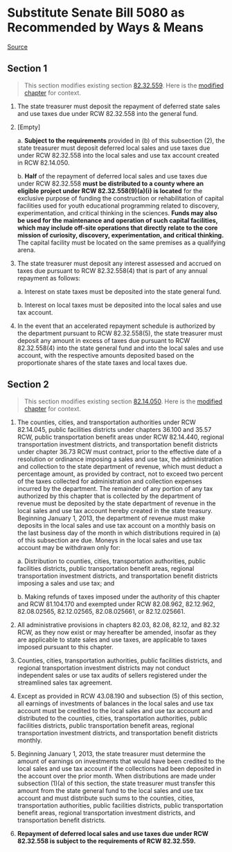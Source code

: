 # Substitute Senate Bill 5080 as Recommended by Ways & Means

[Source](http://lawfilesext.leg.wa.gov/biennium/2021-22/Pdf/Bills/Senate%20Bills/5080-S.pdf)
## Section 1
> This section modifies existing section [82.32.559](/rcw/82_excise_taxes/82.32_general_administrative_provisions.md). Here is the [modified chapter](rcw/82_excise_taxes/82.32_general_administrative_provisions.md) for context.

1. The state treasurer must deposit the repayment of deferred state sales and use taxes due under RCW 82.32.558 into the general fund.

2. [Empty]

    a. **Subject to the requirements** provided in (b) of this subsection (2), the state treasurer must deposit  deferred local sales and use taxes due under RCW 82.32.558 into the local sales and use tax account created in RCW 82.14.050.

    b. **Half** of the repayment of deferred local sales and use taxes due under RCW 82.32.558 **must be distributed to a county where an eligible project under RCW 82.32.558(9)(a)(i) is located** for the exclusive purpose of funding the construction or rehabilitation of capital facilities used for youth educational programming related to discovery, experimentation, and critical thinking in the sciences. **Funds may also be used for the maintenance and operation of such capital facilities, which may include off-site operations that directly relate to the core mission of curiosity, discovery, experimentation, and critical thinking.** The capital facility must be located on the same premises as a qualifying arena.

3. The state treasurer must deposit any interest assessed and accrued on taxes due pursuant to RCW 82.32.558(4) that is part of any annual repayment as follows:

    a. Interest on state taxes must be deposited into the state general fund.

    b. Interest on local taxes must be deposited into the local sales and use tax account.

4. In the event that an accelerated repayment schedule is authorized by the department pursuant to RCW 82.32.558(5), the state treasurer must deposit any amount in excess of taxes due pursuant to RCW 82.32.558(4) into the state general fund and into the local sales and use account, with the respective amounts deposited based on the proportionate shares of the state taxes and local taxes due.


## Section 2
> This section modifies existing section [82.14.050](/rcw/82_excise_taxes/82.14_local_retail_sales_and_use_taxes.md). Here is the [modified chapter](rcw/82_excise_taxes/82.14_local_retail_sales_and_use_taxes.md) for context.

1. The counties, cities, and transportation authorities under RCW 82.14.045, public facilities districts under chapters 36.100 and 35.57 RCW, public transportation benefit areas under RCW 82.14.440, regional transportation investment districts, and transportation benefit districts under chapter 36.73 RCW must contract, prior to the effective date of a resolution or ordinance imposing a sales and use tax, the administration and collection to the state department of revenue, which must deduct a percentage amount, as provided by contract, not to exceed two percent of the taxes collected for administration and collection expenses incurred by the department. The remainder of any portion of any tax authorized by this chapter that is collected by the department of revenue must be deposited by the state department of revenue in the local sales and use tax account hereby created in the state treasury. Beginning January 1, 2013, the department of revenue must make deposits in the local sales and use tax account on a monthly basis on the last business day of the month in which distributions required in (a) of this subsection are due. Moneys in the local sales and use tax account may be withdrawn only for:

    a. Distribution to counties, cities, transportation authorities, public facilities districts, public transportation benefit areas, regional transportation investment districts, and transportation benefit districts imposing a sales and use tax; and

    b. Making refunds of taxes imposed under the authority of this chapter and RCW 81.104.170 and exempted under RCW 82.08.962, 82.12.962, 82.08.02565, 82.12.02565, 82.08.025661, or 82.12.025661.

2. All administrative provisions in chapters 82.03, 82.08, 82.12, and 82.32 RCW, as they now exist or may hereafter be amended, insofar as they are applicable to state sales and use taxes, are applicable to taxes imposed pursuant to this chapter.

3. Counties, cities, transportation authorities, public facilities districts, and regional transportation investment districts may not conduct independent sales or use tax audits of sellers registered under the streamlined sales tax agreement.

4. Except as provided in RCW 43.08.190 and subsection (5) of this section, all earnings of investments of balances in the local sales and use tax account must be credited to the local sales and use tax account and distributed to the counties, cities, transportation authorities, public facilities districts, public transportation benefit areas, regional transportation investment districts, and transportation benefit districts monthly.

5. Beginning January 1, 2013, the state treasurer must determine the amount of earnings on investments that would have been credited to the local sales and use tax account if the collections had been deposited in the account over the prior month. When distributions are made under subsection (1)(a) of this section, the state treasurer must transfer this amount from the state general fund to the local sales and use tax account and must distribute such sums to the counties, cities, transportation authorities, public facilities districts, public transportation benefit areas, regional transportation investment districts, and transportation benefit districts.

6. **Repayment of deferred local sales and use taxes due under RCW 82.32.558 is subject to the requirements of RCW 82.32.559.**

